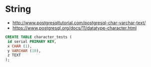 # String

* http://www.postgresqltutorial.com/postgresql-char-varchar-text/
* https://www.postgresql.org/docs/11/datatype-character.html

```sql
CREATE TABLE character_tests (
 id serial PRIMARY KEY,
 x CHAR (1),
 y VARCHAR (10),
 z TEXT
);
```